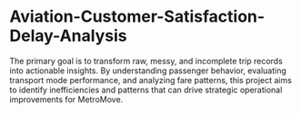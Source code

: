 # Aviation-Customer-Satisfaction-Delay-Analysis
The primary goal is to transform raw, messy, and incomplete trip records into actionable insights. By understanding passenger behavior, evaluating transport mode performance, and analyzing fare patterns, this project aims to identify inefficiencies and patterns that can drive strategic operational improvements for MetroMove.
